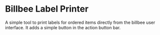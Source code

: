 # Billbee Label Printer

A simple tool to print labels for ordered items directly from the billbee user interface.
It adds a simple button in the action button bar.
